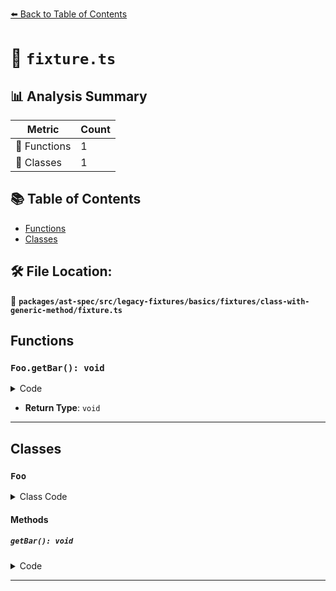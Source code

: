 [⬅️ Back to Table of Contents](../../../../../../../index.md)

# 📄 `fixture.ts`

## 📊 Analysis Summary

| Metric | Count |
|--------|-------|
| 🔧 Functions | 1 |
| 🧱 Classes | 1 |

## 📚 Table of Contents

- [Functions](#functions)
- [Classes](#classes)

## 🛠️ File Location:
📂 **`packages/ast-spec/src/legacy-fixtures/basics/fixtures/class-with-generic-method/fixture.ts`**

## Functions

### `Foo.getBar(): void`

<details><summary>Code</summary>

```ts
getBar<T>() {}
```
</details>

- **Return Type**: `void`

---

## Classes

### `Foo`

<details><summary>Class Code</summary>

```ts
class Foo {
  getBar<T>() {}
}
```
</details>

#### Methods

##### `getBar(): void`

<details><summary>Code</summary>

```ts
getBar<T>() {}
```
</details>


---